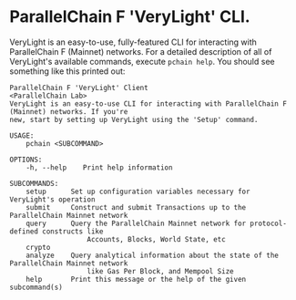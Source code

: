 # ParallelChain F 'VeryLight' CLI.

VeryLight is an easy-to-use, fully-featured CLI for interacting with ParallelChain F (Mainnet) networks. For a detailed description of all of VeryLight's available commands, execute `pchain help`. You should see something like this printed out:

```
ParallelChain F 'VeryLight' Client 
<ParallelChain Lab>
VeryLight is an easy-to-use CLI for interacting with ParallelChain F (Mainnet) networks. If you're
new, start by setting up VeryLight using the 'Setup' command.

USAGE:
    pchain <SUBCOMMAND>

OPTIONS:
    -h, --help    Print help information

SUBCOMMANDS:
    setup      Set up configuration variables necessary for VeryLight's operation
    submit     Construct and submit Transactions up to the ParallelChain Mainnet network
    query      Query the ParallelChain Mainnet network for protocol-defined constructs like
                   Accounts, Blocks, World State, etc
    crypto     
    analyze    Query analytical information about the state of the ParallelChain Mainnet network
                   like Gas Per Block, and Mempool Size
    help       Print this message or the help of the given subcommand(s)
```